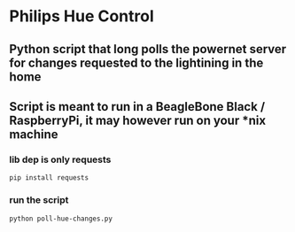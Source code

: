 # Philips Hue Control

## Python script that long polls the powernet server for changes requested to the lightining in the home
## Script is meant to run in a BeagleBone Black / RaspberryPi, it may however run on your *nix machine

### lib dep is only requests
```
pip install requests
```

### run the script
```
python poll-hue-changes.py
```